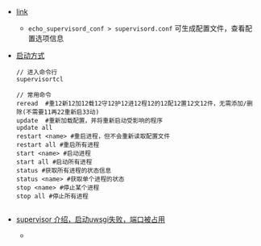 - [link](https://juejin.cn/post/6844904154897317902?searchId=20230918205601F0A81C3ACB35E91D4C20)
  - `echo_supervisord_conf > supervisord.conf` 可生成配置文件，查看配置选项信息
  
- [启动方式](https://blog.csdn.net/Running_Zhang55/article/details/110310729?ops_request_misc=&request_id=&biz_id=102&utm_term=supervisor%20%E5%90%AF%E5%8A%A8%E6%96%B9%E6%B3%95&utm_medium=distribute.pc_search_result.none-task-blog-2~all~sobaiduweb~default-0-110310729.142^v94^chatsearchT3_1&spm=1018.2226.3001.4187)

  ```shell
  // 进入命令行
  supervisortcl
  
  // 常用命令
  reread  #重12新12加12载12守12护12进12程12的12配12置12文12件，无需添加/删除(不需要11再22重新启33动)
  update  #重新加载配置，并将重新启动受影响的程序
  update all
  restart <name> #重启进程，但不会重新读取配置文件
  restart all #重启所有进程
  start <name> #启动进程
  start all #启动所有进程
  status #获取所有进程的状态信息
  status <name> #获取单个进程的状态
  stop <name> #停止某个进程
  stop all #停止所有进程
  
  
  ```

- [supervisor 介绍，启动uwsgi失败，端口被占用](https://www.ngui.cc/el/2511150.html?action=onClick)

  - 

